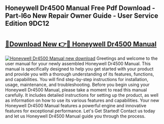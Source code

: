 ## Honeywell Dr4500 Manual Free Pdf Download - Part-l6o New Repair Owner Guide - User Service Edition 9DC12

# <h2><a href="http://bc26904.oget.top/?id=Honeywell+Dr4500+Manual">🔗Download New 👉🔴 Honeywell Dr4500 Manual</a></h2>

[![Honeywell Dr4500 Manual new download](https://i.imgur.com/5g1atiW.png)](http://bc26904.oget.top/?id=Honeywell+Dr4500+Manual)
Greetings and welcome to the user manual for your newly assembled Honeywell Dr4500 Manual. This manual is specifically designed to help you get started with your product and provide you with a thorough understanding of its features, functions, and capabilities. You will find step-by-step instructions for installation, usage, maintenance, and troubleshooting. Before you begin using your Honeywell Dr4500 Manual, please take a moment to read this manual carefully. It includes detailed instructions for setting up the product, as well as information on how to use its various features and capabilities. Your new Honeywell Dr4500 Manual features a powerful engine and innovative features for exceptional performance. Let's Get Started! Contact us today and let us Honeywell Dr4500 Manual guide you through the process.
